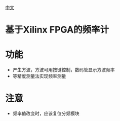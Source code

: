 [中文](#cn)

<span id="cn">基于Xilinx FPGA的频率计</span>
===========================

# 功能
- 产生方波，方波可用按键控制，数码管显示方波频率
- 等精度测量法实现频率测量

# 注意
- 频率值改变时，应该复位分频模块